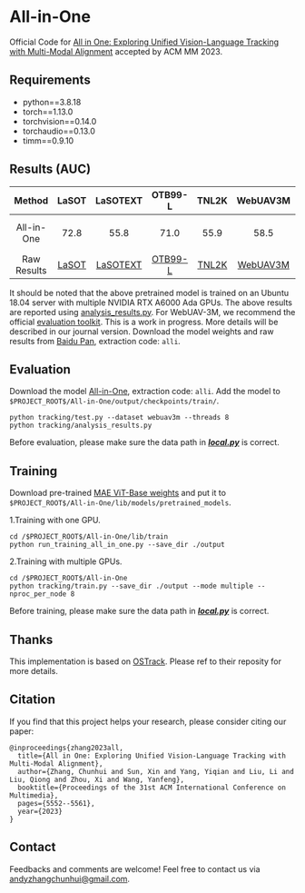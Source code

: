 All-in-One
=========================================
Official Code for [All in One: Exploring Unified Vision-Language Tracking with Multi-Modal Alignment](https://dl.acm.org/doi/10.1145/3581783.3611803) accepted by ACM MM 2023.


## Requirements
- python==3.8.18
- torch==1.13.0
- torchvision==0.14.0
- torchaudio==0.13.0
- timm==0.9.10

## Results (AUC)
|  Method   | LaSOT | LaSOTEXT | OTB99-L | TNL2K | WebUAV3M  | Model |
|:---------:|:-----:|:-----:|:------:|:------:|:------:|:------:|
| All-in-One  | 72.8 |  55.8 | 71.0 | 55.9 | 58.5 | [All-in-One](https://drive.google.com/drive/folders/1nwOgDDVx8JROPkhr65tmpzmWa3RPCAOA?usp=drive_link)|
|Raw Results| [LaSOT](https://drive.google.com/drive/folders/1nwOgDDVx8JROPkhr65tmpzmWa3RPCAOA?usp=drive_link) | [LaSOTEXT](https://drive.google.com/drive/folders/1nwOgDDVx8JROPkhr65tmpzmWa3RPCAOA?usp=drive_link)  | [OTB99-L](https://drive.google.com/drive/folders/1nwOgDDVx8JROPkhr65tmpzmWa3RPCAOA?usp=drive_link) | [TNL2K](https://drive.google.com/drive/folders/1nwOgDDVx8JROPkhr65tmpzmWa3RPCAOA?usp=drive_link) | [WebUAV3M](https://drive.google.com/drive/folders/1nwOgDDVx8JROPkhr65tmpzmWa3RPCAOA?usp=drive_link) | - |

It should be noted that the above pretrained model is trained on an Ubuntu 18.04 server with multiple NVIDIA RTX A6000 Ada GPUs. The above results are reported using [analysis_results.py](./tracking/analysis_results.py). For WebUAV-3M, we recommend the official [evaluation toolkit](https://github.com/983632847/WebUAV-3M). This is a work in progress. More details will be described in our journal version. Download the model weights and raw results from [Baidu Pan](https://pan.baidu.com/s/1OgAFG_LPh9ti4SCt88ILWQ), extraction code: `alli`.

## Evaluation   
Download the model [All-in-One](https://pan.baidu.com/s/1OgAFG_LPh9ti4SCt88ILWQ), extraction code: `alli`. Add the model to `$PROJECT_ROOT$/All-in-One/output/checkpoints/train/`.
```
python tracking/test.py --dataset webuav3m --threads 8
python tracking/analysis_results.py
```

Before evaluation, please make sure the data path in [***local.py***](./lib/test/evaluation/local.py) is correct.

## Training
Download pre-trained [MAE ViT-Base weights](https://dl.fbaipublicfiles.com/mae/pretrain/mae_pretrain_vit_base.pth) and put it to `$PROJECT_ROOT$/All-in-One/lib/models/pretrained_models`.

1.Training with one GPU.
```
cd /$PROJECT_ROOT$/All-in-One/lib/train
python run_training_all_in_one.py --save_dir ./output
```

2.Training with multiple GPUs.
```
cd /$PROJECT_ROOT$/All-in-One
python tracking/train.py --save_dir ./output --mode multiple --nproc_per_node 8
```

Before training, please make sure the data path in [***local.py***](./lib/train/admin/local.py) is correct.


## Thanks
This implementation is based on [OSTrack](https://github.com/botaoye/OSTrack). Please ref to their reposity for more details.

## Citation
If you find that this project helps your research, please consider citing our paper:
```
@inproceedings{zhang2023all,
  title={All in One: Exploring Unified Vision-Language Tracking with Multi-Modal Alignment},
  author={Zhang, Chunhui and Sun, Xin and Yang, Yiqian and Liu, Li and Liu, Qiong and Zhou, Xi and Wang, Yanfeng},
  booktitle={Proceedings of the 31st ACM International Conference on Multimedia},
  pages={5552--5561},
  year={2023}
}
```

## Contact
Feedbacks and comments are welcome! Feel free to contact us via [andyzhangchunhui@gmail.com](andyzhangchunhui@gmail.com).
